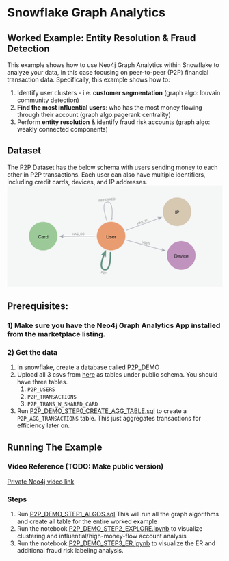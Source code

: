 # Snowflake Graph Analytics
## Worked Example: Entity Resolution & Fraud Detection

This example shows how to use Neo4j Graph Analytics within Snowflake to analyze your data, in this case focusing on peer-to-peer (P2P) financial transaction data. Specifically, this example shows how to: 
1. Identify user clusters - i.e. __customer segmentation__ (graph algo: louvain community detection)
2. __Find the most influential users__: who has the most money flowing through their account (graph algo:pagerank centrality)
3. Perform __entity resolution__ & identify fraud risk accounts (graph algo: weakly connected components)


## Dataset
The P2P Dataset has the below schema with users sending money to each other in P2P transactions.  Each user can also have multiple identifiers, including credit cards, devices, and IP addresses.
![p2p-graph-snapshot.png](img/p2p-graph-schema.png)

## Prerequisites:
### 1) Make sure you have the Neo4j Graph Analytics App installed from the marketplace listing.

### 2) Get the data
1. In snowflake, create a database called P2P_DEMO
2. Upload all 3 csvs from [here](https://drive.google.com/drive/folders/1BnAnRSEfuwDvc4eQH8IRvy3tUkwOeaNf?usp=sharing) as tables under public schema. You should have three tables.  
   1. `P2P_USERS`
   2. `P2P_TRANSACTIONS`
   3. `P2P_TRANS_W_SHARED_CARD`
3. Run [P2P_DEMO_STEP0_CREATE_AGG_TABLE.sql](P2P_DEMO_STEP0_CREATE_AGG_TABLE.sql)  to create a `P2P_AGG_TRANSACTIONS` table. This just aggregates transactions for efficiency later on. 

## Running The Example

### Video Reference (TODO: Make public version)
[Private Neo4j video link](https://drive.google.com/file/d/1qiihmHF89EQ4-J5SsXrVDboqtdCw1RUi/view?usp=sharing)

### Steps
1. Run [P2P_DEMO_STEP1_ALGOS.sql](P2P_DEMO_STEP1_ALGOS.sql) This will run all the graph algorithms and create all table for the entire worked example
2. Run the notebook [P2P_DEMO_STEP2_EXPLORE.ipynb](P2P_DEMO_STEP2_EXPLORE.ipynb) to visualize clustering and influential/high-money-flow account analysis
3. Run the notebook [P2P_DEMO_STEP3_ER.ipynb](P2P_DEMO_STEP3_ER.ipynb) to visualize the ER and additional fraud risk labeling analysis. 